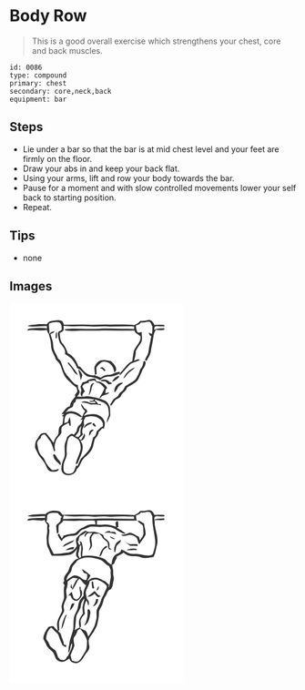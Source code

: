 # Body Row
> This is a good overall exercise which strengthens your chest, core and back muscles.

``` 
id: 0086 
type: compound 
primary: chest 
secondary: core,neck,back 
equipment: bar 
``` 

## Steps

 - Lie under a bar so that the bar is at mid chest level and your feet are firmly on the floor.
 - Draw your abs in and keep your back flat.
 - Using your arms, lift and row your body towards the bar.
 - Pause for a moment and with slow controlled movements lower your self back to starting position.
 - Repeat.

## Tips

 - none

## Images

<svg width="229pt" height="250pt" viewBox="0 0 229 250" xmlns="http://www.w3.org/2000/svg">
  <g fill="#FFF">
    <path d="M0 0h229v250H0V0m52.99 24.27c-1.6.81-2.61 2.39-3.84 3.64-4.69.04-9.43-.37-14.09.36-3.82.63-7.92.21-11.43 2.14 8.42 1.61 16.94-.33 25.44-.05l.24 3.16c-6.62-1.16-13.35-.48-20.01-.22-2.28.31-5.51-.02-5.79 3.06 8.56-2.13 17.25 1.34 25.8-.84.27 2.01 1.04 3.88 2.38 5.41.68 2.73 1.5 5.42 2.15 8.15 1.12 4.73.5 9.79 2.34 14.36 1.22 2.85 2.61 5.63 3.97 8.41.43 3.68 4.08 5.31 5.77 8.28 2.7 4.36 3.23 9.68 5.78 14.14 1.87 4.13 5.18 7.3 8.44 10.34 2.64 2.34 4.97 5.1 8.15 6.75.34 1.6.72 3.2.98 4.82-.57 1.78-1.96 3.15-2.99 4.67.11.63.32 1.87.42 2.49-3.03 3.7-7.01 7.62-7.08 12.66-5.45 1.4-7.68 6.72-11.09 10.55.85-.09 2.57-.28 3.43-.37-.8.74-2.38 2.21-3.18 2.94.58.14 1.74.41 2.32.55-.67 3.36-.75 6.81-1.42 10.18-1.88 1.38-4.03 2.85-4.53 5.31-1.03 3.2.44 7.22-2.27 9.76-2.48 2.49-3.84 5.78-4.67 9.14-.25-.19-.76-.57-1.01-.76-2.9-4.08-5.84-8.16-9.17-11.9-2.21 0-4.61-.2-6.52 1.13-2.66 1.79-3.38 5.15-5.4 7.5-2.62 3-2.33 7.19-2.51 10.91 1.28 2.66 2.58 5.33 3.92 7.97 2.66 5.09 7.43 8.75 9.71 14.08 1.76 3.57 3.17 8.55 7.74 9.29 3.44.29 9.11.9 9.96-3.6-2.85.78-5.74 2.04-8.76 1.63-4.08-3.47-7.68-7.59-9.61-12.65-1.22-3.78-4.69-6.01-6.77-9.23-1.82-3.55-2.42-7.55-3.06-11.44-1.39-3.95 1.74-6.78 4.44-9.05-.08-2.87 2.78-4.99 5.42-4.55 2.36 1.68 3.39 4.64 5.35 6.75 3.99 4.42 4.97 10.44 7.01 15.83.4-.59.79-1.18 1.18-1.77-1.43-4.57-.48-9.34 1.24-13.67 1.77-3.41 5.18-5.64 6.9-9.08.62-2.84-.92-6.4 1.52-8.63 2.2-1.96 4.95-3.11 7.52-4.49 1.64.02 1.18 2.46 1.67 3.55.43-.11 1.3-.34 1.74-.45-.28-3.72-.37-7.47-1.38-11.09-1.34 2.44-2 5.17-3.22 7.67l-.59-1.07c-.81.44-2.43 1.32-3.25 1.77.17-3.97-.13-8.8 3.1-11.68 5.74-3.53 12.45-.14 17.48 3.1.87.05 2.59.14 3.46.19-1.03 1.32-2.08 2.63-3.12 3.94l2.85-.68c-.75 2.8-1.49 5.77-4.06 7.48-2.79 1.97-2.98 5.44-3.86 8.43-1.02 1.5-2.36 2.75-3.52 4.13-3.31-3.24-6.22 1.1-8.76 2.97-.66 2.59-1.44 5.16-2.47 7.64-2.43 6.92 1.29 14.6-2.05 21.31-2.04 4.14-2.99 8.81-3.04 13.4.06 4.29 3.75 7.34 7.73 8.01 5.46.56 11.46-2.42 12.66-8.17 5.19-3.85 5.37-11.65 10.67-15.47 3.42-2.56 6.17-5.89 8.64-9.35 3-4.56 2.6-10.33 4.8-15.17 2.16-2.58 4.49-5.16 4.67-8.72 1.69-1.63 3.29-3.36 4.83-5.15.52.19 1.56.56 2.07.75.68-3.17 2.05-6.53.7-9.71-1.53-5.32-6.81-8.5-11.97-9.41-5.25-.37-10.68-.11-15.43 2.4 1.37-2.07 3.07-3.87 4.84-5.6l-1.13-3.18c-3.87-.82-4.35-5.31-7.25-7.38.36 3.82 2.35 7.19 5.43 9.47-1.36 2.56-2.74 5.11-3.97 7.73-5.18-6.3-15.14-9.7-22.5-5.06 1.87-1.39 2.94-3.44 4.51-5.07 1.72-1.09 3.69-1.73 5.44-2.79.81-1.6 1.17-3.4 1.62-5.13.83-.59 1.67-1.19 2.51-1.79.41-1.19-.17-3.82 1.84-3.63 7.23-.16 14.56-.74 21.74.44l.83-.56c-.48.84-.99 1.66-1.53 2.47-1.81.21-3.61.32-5.42.51 2.28 1.62 5.02.83 7.52.31.38.52 1.15 1.57 1.53 2.1-2.93-.14-6.05.62-8.79-.77-3.11-1.43-7.63-2.49-10.26.37 4.36-.4 8.36.97 12.36 2.46 4.49-.38 8.94-.22 13.33.89l-.06-1.69c-.83.07-2.49.22-3.31.29-1.22-1.53-2.2-3.41-4.02-4.3-.58-.49-.7-1.11-.38-1.89 3.35 1.13 6.71 2.25 10.03 3.49 3.63 1.43 7.1 4.43 7.5 8.53.44 3.52 1.64 7.32 0 10.71-1.12 2.59-1.99 5.33-1.7 8.2 1.43-3.36 3.15-6.61 4.42-10.02-.08-3.5-.37-6.99-.5-10.48-1.39-3.5-3.01-7.34-6.72-8.93-7.45-3.16-15.45-5.07-23.51-5.74-4.26.9-8.6.86-12.91.31 1.49-2.39 4.87-5.08 2.52-8.02-1.42-2.16-1.49-4.79-1.68-7.28-2.51-.28-4.76-1.56-6.37-3.49-3.7-4.36-7.73-8.49-10.83-13.32-2.12-4.76-3.54-9.8-5.48-14.63-1.04-1.21-2.32-2.18-3.48-3.27-1.18-4.31-4.22-7.81-5.42-12.12-1.24-3.58-.63-7.46-1.65-11.08-.85-3.1-1.99-6.1-2.79-9.21 2.13-.8 4.64-1.41 5.41-3.87-2.57.75-5.39 1.41-7.03 3.75.33-3.92-.15-7.84-.55-11.73-.3-1.27.79-2.56 2.06-2.6 3.79-.91 7.87-1.86 11.71-.68 3.53 2 3.17 6.4 3.08 9.86-1.28.71-2.63 1.33-3.82 2.2-1.81 1.58-.94 4.08-.76 6.13.72 3.82 1.24 8.06 4.1 10.97 2.79 3.39 6.12 7.76 4.75 12.39 3.08 2.23 6.65 3.87 9.22 6.74 2.87 3.57 5.46 7.45 6.89 11.84 6.6 2.02 8.98 10.22 16.03 11.6 4.97.34 9.81 1.68 14.07 4.31 2.11-1.63 4.2-3.49 6.86-4.11 3.81-.77 7.79-.2 11.54-1.33 2.36-.86 4.56-2.07 6.86-3.08l.85 2c.01-1.48.02-2.97.04-4.45-2.84.29-5.7.81-8.2 2.25-2.91 1.74-6.37 1.48-9.6 1.9-2.73.42-5.03 2.03-7.28 3.5-2.9-1.24-5.91-2.21-8.68-3.72l.06.92c-4-.21-8.13-1.21-11.32-3.75-3.07-2.06-4.93-5.34-7.47-7.95-.48-.06-1.45-.19-1.93-.25-2.66-7.13-6.78-14.34-14.14-17.4-1.59-4.46-3.32-8.97-6.52-12.56-3.52-3.83-3.66-9.31-4.09-14.19 1.92-1.17 4.99-1.76 5.17-4.45.03-1.6.02-3.2.01-4.81 4.93-.15 9.81.82 14.73.57 8.29-.2 16.6-.42 24.87.39 6.71.08 13.41-.94 20.12.02 11.04-.05 22.09-.86 33.14-.18-.01.81-.01 2.42-.01 3.23-10.38-.51-20.78-.15-31.15-.66-9.35-.38-18.67.64-28.01.46-10.6.26-21.32-1.01-31.85.58-.06.28-.2.86-.27 1.14 4.63 1.1 9.41.86 14.13.88 11.74-.81 23.5.03 35.25-.44 14.13-.15 28.25.4 42.38.03.91 4.19 5.56 4.95 7.99 7.85.79 7.85-6.88 12.88-9.02 19.84-.64 4.25-1.25 8.5-1.87 12.75-7.1 3.04-10.48 10.46-15.97 15.47v3.14c4.32-4.86 8.68-9.69 13.08-14.48 3.74-2.83 8.66-3.28 12.75-5.5-1.99-2.59-5.05.21-7.51.54 1.54-4.15 2.29-8.48 2.43-12.9 1.75-3 3.48-6.05 5.57-8.83 3.99-4.36 2.16-10.79 1.98-16.08-1.02.34-2.04.68-3.05 1.03-.79-.18-1.57-.35-2.36-.53-1.25-2.92-2.35-5.98-1.82-9.21 2.48-.56 5.11-1.28 6.15-3.89 3.72 1.04 7.22-.91 10.89-.95 2.74.98 3.16 4.26 4.41 6.51-.1 3.26.03 6.54-.64 9.75-1.42-.62-2.83-1.24-4.25-1.85.42 1.23.85 2.45 1.28 3.68.51.29 1.52.87 2.03 1.17-.89 6.52-2.69 12.89-3.46 19.43-.37 4.16-2.95 7.59-4.63 11.29.13.34.38 1.03.51 1.37.34.14 1.02.41 1.36.55 2.67-4.53 5.59-9.22 6.04-14.58.82-5.33 2.24-10.57 2.91-15.92.13-3.77 1.64-7.33 3.35-10.63 3.55.33 7.19.89 10.74.19.23-.51.7-1.53.94-2.05-4.67.07-9.44.06-13.85 1.85l.56-3.67c.83-.4 1.65-.81 2.48-1.21 3.55.41 7.14.57 10.72.35-.17-.46-.52-1.39-.69-1.85-4.22-.45-8.48-.08-12.72-.03-1.26-2.94-3.38-6.26-6.92-6.46-3.38.28-6.61 1.74-10.06 1.16-2.06-.41-3.22 1.65-4.52 2.84-1.6.85-3.17 1.76-4.71 2.71-12.53-1.39-25.19-.5-37.78-.72-6.34-.18-12.66.58-19 .36-12.03-1.04-24.08.02-36.12.01-.74-1.69-1.37-3.47-2.52-4.93-5.35-2.15-10.94-.5-16.33.45m7.73 22.45c.42-.12 1.28-.37 1.7-.5.1-2.75.26-5.52-.13-8.26-2.06 2.47-1.29 5.82-1.57 8.76m59.77 28.88c-4.32 1.25-7.3 5.08-8.62 9.22-.17 3.28.69 6.51.61 9.79.57-.22 1.73-.66 2.31-.87-.07-2.96-.49-5.91-.28-8.86 1.86-2.53 4.03-4.91 6.61-6.72 2.92-1.57 6.51-.65 9.37.63 4.64 2.55 7.07 7.81 7.53 12.93.89-1.2 2.65-2.01 2.51-3.73.29-4.79-3.77-8.1-6.71-11.28-4.29-1.29-8.9-2.22-13.33-1.11m53.15 9.93c-2.33 2.48-2.4 6.07-4.1 8.89-1.35 2.26-2.32 4.79-4.09 6.77-3.8 3.48-8.68 5.41-12.85 8.35-1.4 2-1.96 4.59-3.9 6.19-1.74 1.63-3.95 2.88-4.95 5.15-1.24 3.05-4.65 3.94-6.85 6.08-1.68 2.26-2.84 4.88-4.51 7.16.55.44 1.1.89 1.66 1.33 1.78-2.34 3.32-4.85 5.11-7.18 2.35-2.41 6.57-2.82 7.85-6.27 1.62-4.16 6.77-5.7 7.64-10.36 4.81-3.16 10.29-5.51 14.23-9.83 2.52-4.51 4.7-9.23 6.49-14.07 2.36-2.9 4.06-6.22 4.17-10.04-.63-.39-1.9-1.15-2.53-1.54-1.17 3.11-1.03 6.78-3.37 9.37M76.52 79c2.31 3.81 5.83 6.72 7.85 10.73 1.17 2.39 3.36 3.98 5.62 5.26-2.74-6.31-7.94-11.09-11.92-16.59l-1.55.6m42.45 6.83c2.61.28 4.67 1.71 5.7 4.14.5-.25 1.51-.75 2.01-1-1.28-1.53-2.37-3.39-4.21-4.32-1.27-.13-2.36.76-3.5 1.18m31.04 13.66c2.82-1.26 3.9-4.37 6-6.43 2.72-3.22 6.83-4.86 9.45-8.18-6.96 2.17-12.88 7.81-15.45 14.61M90.53 87.22c.85 4.98 2.89 9.71 3.13 14.82 1.03-2.25 1.66-4.64 2.27-7.03-1.28-2.91-2.79-5.85-5.4-7.79m44.56 16.6c4.08-1.12 7.74-3.94 9.95-7.54-4.74-.19-7.9 3.78-9.95 7.54m-34.02-.48c-1.62.43-3.23.87-4.83 1.36-.92 1.77-1.84 3.54-2.8 5.29.39 1.89.85 3.76 1.29 5.64-1.5 2.51-1.75 5.89.99 7.7.6-2.45.97-5.39 3.65-6.46-1.17-2.3-2.33-4.59-3.43-6.92 1.74-3.25 5.16-4.11 8.52-4.69-.04-.55-.11-1.66-.15-2.21 2.58-.29 5.16-.56 7.72-.99.87.83 1.72 1.67 2.56 2.53 4.84.32 7.64 4.34 10.54 7.66-1.36 2.91-2.32 6.06-4.31 8.63-1.19 1.49-1.86 3.3-2.35 5.13 1.32-1.01 2.51-2.18 3.56-3.46 3.09-1.62 7.59-1.45 9.43-4.81-1.74.39-3.45.88-5.14 1.42.14-1.69.29-3.38.46-5.06.42-.38 1.26-1.14 1.69-1.52-.09-.45-.26-1.36-.34-1.81-3.21-4.53-8.37-7.94-14.12-7.49.23-1.79-.68-4.32-2.95-3.72-3.49.59-7.48.96-9.99 3.78m18.51-.51c2.32.29 4.65.52 6.99.74 1.31 1.37 2.67 2.69 4.19 3.83 1.37-.4 2.74-.79 4.12-1.17-.16-.32-.49-.97-.65-1.29-.51-.11-1.53-.34-2.04-.45-3.07-3.12-9.24-5.25-12.61-1.66m-12.79 6.7c-.76 4.05-1.42 8.12-2.49 12.1 3.53-3.4 3.26-8.89 5.18-13.19.57-.69 1.7-2.08 2.27-2.78-2.39-.11-4.47 1.5-4.96 3.87m31.51 8.36c1.44-1.46 2.71-3.08 3.85-4.79.69-4.02 4.99-5.23 7.38-7.99-6.77-.72-12.72 6.18-11.23 12.78m-80.81 81.78c.06 4.71 3.22 8.57 6.82 11.25.9.95 1.81 1.88 2.75 2.8 1.92-4.51-3.07-6.54-4.63-10.08-1.05-1.81-2.2-4.99-4.94-3.97z"/>
    <path d="M100.04 150.48c5.78-1.62 12.58-2.15 17.67 1.63 3.51 2.09 6.58 6.53 5.07 10.63-3.28 1.25-5.39 4.13-7.9 6.4-.78 3.02-1.16 6.72-4.59 7.89-1.62 5.14-2.19 10.67-4.93 15.4-3.03 4.94-7.48 8.74-11.38 12.95-1.53 3.15-2.96 6.35-4.36 9.56-.59-.3-1.17-.59-1.76-.88-1.12 3.1-2.13 6.29-3.85 9.13-3.6 2.84-9.81 3.03-12.36-1.29-.8-2.5-.57-5.18-.48-7.75.32-5.65 4.68-10.32 4.23-16.1-.48-6-.1-12.11 1.61-17.9.92-2.63 4.01-6.67 7-4.21 2.61 2.08 6.41 2.92 7.88 6.18 1.22 3.19 2.05 6.6 1.81 10.03-1.33 6.99-4.99 13.24-6.63 20.13.63-.14 1.91-.41 2.55-.55 2.53-7.18 6.73-13.94 6.94-21.76-.05-3.02-1.22-5.9-2.99-8.31 4.28-.51 7.58-6.1 4.88-9.82-.92 3.28-2.47 6.33-4.51 9.05-.86-.88-1.72-1.75-2.59-2.62 1.93-1.58 3.75-3.29 5.49-5.08-2.5-4.11-.02-8.48 1.59-12.36-1.13-3.62-.53-7.23 1.61-10.35m-2.24 14.78c1.96-1.59 3.56-3.74 6.01-4.63 1.83-.76 3.84-1.31 5.1-2.97-4.9-.9-10.37 2.55-11.11 7.6m11.53-5.44c1.09 1.59 2.44 3.88 4.72 2.84-.69-1.59-1.72-3-2.66-4.44-.73.47-2.3.33-2.06 1.6m-3.77 9.56c-.91 1.66-.59 3.66-.78 5.48 2.05-.56 1.94-2.83 2.8-4.33.98-1.08 2.21-1.88 3.24-2.89-1.9-1.8-3.95.3-5.26 1.74z"/>
    <path d="M91.83 167.03c.11-2.11 1.61-3.62 2.91-5.11-1.01 3.28-1.68 6.67-1.31 10.11.39 2.16-1.93 3.33-3 4.86-1.25-.37-2.48-.76-3.72-1.15 1.48-3.06 4.74-5.16 5.12-8.71z"/>
  </g>
  <g fill="#333">
    <path d="M52.99 24.27c5.39-.95 10.98-2.6 16.33-.45 1.15 1.46 1.78 3.24 2.52 4.93 12.04.01 24.09-1.05 36.12-.01 6.34.22 12.66-.54 19-.36 12.59.22 25.25-.67 37.78.72 1.54-.95 3.11-1.86 4.71-2.71 1.3-1.19 2.46-3.25 4.52-2.84 3.45.58 6.68-.88 10.06-1.16 3.54.2 5.66 3.52 6.92 6.46 4.24-.05 8.5-.42 12.72.03.17.46.52 1.39.69 1.85-3.58.22-7.17.06-10.72-.35-.83.4-1.65.81-2.48 1.21l-.56 3.67c4.41-1.79 9.18-1.78 13.85-1.85-.24.52-.71 1.54-.94 2.05-3.55.7-7.19.14-10.74-.19-1.71 3.3-3.22 6.86-3.35 10.63-.67 5.35-2.09 10.59-2.91 15.92-.45 5.36-3.37 10.05-6.04 14.58-.34-.14-1.02-.41-1.36-.55-.13-.34-.38-1.03-.51-1.37 1.68-3.7 4.26-7.13 4.63-11.29.77-6.54 2.57-12.91 3.46-19.43-.51-.3-1.52-.88-2.03-1.17-.43-1.23-.86-2.45-1.28-3.68 1.42.61 2.83 1.23 4.25 1.85.67-3.21.54-6.49.64-9.75-1.25-2.25-1.67-5.53-4.41-6.51-3.67.04-7.17 1.99-10.89.95-1.04 2.61-3.67 3.33-6.15 3.89-.53 3.23.57 6.29 1.82 9.21.79.18 1.57.35 2.36.53 1.01-.35 2.03-.69 3.05-1.03.18 5.29 2.01 11.72-1.98 16.08-2.09 2.78-3.82 5.83-5.57 8.83-.14 4.42-.89 8.75-2.43 12.9 2.46-.33 5.52-3.13 7.51-.54-4.09 2.22-9.01 2.67-12.75 5.5-4.4 4.79-8.76 9.62-13.08 14.48v-3.14c5.49-5.01 8.87-12.43 15.97-15.47.62-4.25 1.23-8.5 1.87-12.75 2.14-6.96 9.81-11.99 9.02-19.84-2.43-2.9-7.08-3.66-7.99-7.85-14.13.37-28.25-.18-42.38-.03-11.75.47-23.51-.37-35.25.44-4.72-.02-9.5.22-14.13-.88.07-.28.21-.86.27-1.14 10.53-1.59 21.25-.32 31.85-.58 9.34.18 18.66-.84 28.01-.46 10.37.51 20.77.15 31.15.66 0-.81 0-2.42.01-3.23-11.05-.68-22.1.13-33.14.18-6.71-.96-13.41.06-20.12-.02-8.27-.81-16.58-.59-24.87-.39-4.92.25-9.8-.72-14.73-.57.01 1.61.02 3.21-.01 4.81-.18 2.69-3.25 3.28-5.17 4.45.43 4.88.57 10.36 4.09 14.19 3.2 3.59 4.93 8.1 6.52 12.56 7.36 3.06 11.48 10.27 14.14 17.4.48.06 1.45.19 1.93.25 2.54 2.61 4.4 5.89 7.47 7.95 3.19 2.54 7.32 3.54 11.32 3.75l-.06-.92c2.77 1.51 5.78 2.48 8.68 3.72 2.25-1.47 4.55-3.08 7.28-3.5 3.23-.42 6.69-.16 9.6-1.9 2.5-1.44 5.36-1.96 8.2-2.25-.02 1.48-.03 2.97-.04 4.45l-.85-2c-2.3 1.01-4.5 2.22-6.86 3.08-3.75 1.13-7.73.56-11.54 1.33-2.66.62-4.75 2.48-6.86 4.11-4.26-2.63-9.1-3.97-14.07-4.31-7.05-1.38-9.43-9.58-16.03-11.6-1.43-4.39-4.02-8.27-6.89-11.84-2.57-2.87-6.14-4.51-9.22-6.74 1.37-4.63-1.96-9-4.75-12.39-2.86-2.91-3.38-7.15-4.1-10.97-.18-2.05-1.05-4.55.76-6.13 1.19-.87 2.54-1.49 3.82-2.2.09-3.46.45-7.86-3.08-9.86-3.84-1.18-7.92-.23-11.71.68-1.27.04-2.36 1.33-2.06 2.6.4 3.89.88 7.81.55 11.73 1.64-2.34 4.46-3 7.03-3.75-.77 2.46-3.28 3.07-5.41 3.87.8 3.11 1.94 6.11 2.79 9.21 1.02 3.62.41 7.5 1.65 11.08 1.2 4.31 4.24 7.81 5.42 12.12 1.16 1.09 2.44 2.06 3.48 3.27 1.94 4.83 3.36 9.87 5.48 14.63 3.1 4.83 7.13 8.96 10.83 13.32 1.61 1.93 3.86 3.21 6.37 3.49.19 2.49.26 5.12 1.68 7.28 2.35 2.94-1.03 5.63-2.52 8.02 4.31.55 8.65.59 12.91-.31 8.06.67 16.06 2.58 23.51 5.74 3.71 1.59 5.33 5.43 6.72 8.93.13 3.49.42 6.98.5 10.48-1.27 3.41-2.99 6.66-4.42 10.02-.29-2.87.58-5.61 1.7-8.2 1.64-3.39.44-7.19 0-10.71-.4-4.1-3.87-7.1-7.5-8.53-3.32-1.24-6.68-2.36-10.03-3.49-.32.78-.2 1.4.38 1.89 1.82.89 2.8 2.77 4.02 4.3.82-.07 2.48-.22 3.31-.29l.06 1.69c-4.39-1.11-8.84-1.27-13.33-.89-4-1.49-8-2.86-12.36-2.46 2.63-2.86 7.15-1.8 10.26-.37 2.74 1.39 5.86.63 8.79.77-.38-.53-1.15-1.58-1.53-2.1-2.5.52-5.24 1.31-7.52-.31 1.81-.19 3.61-.3 5.42-.51.54-.81 1.05-1.63 1.53-2.47l-.83.56c-7.18-1.18-14.51-.6-21.74-.44-2.01-.19-1.43 2.44-1.84 3.63-.84.6-1.68 1.2-2.51 1.79-.45 1.73-.81 3.53-1.62 5.13-1.75 1.06-3.72 1.7-5.44 2.79-1.57 1.63-2.64 3.68-4.51 5.07 7.36-4.64 17.32-1.24 22.5 5.06 1.23-2.62 2.61-5.17 3.97-7.73-3.08-2.28-5.07-5.65-5.43-9.47 2.9 2.07 3.38 6.56 7.25 7.38l1.13 3.18c-1.77 1.73-3.47 3.53-4.84 5.6 4.75-2.51 10.18-2.77 15.43-2.4 5.16.91 10.44 4.09 11.97 9.41 1.35 3.18-.02 6.54-.7 9.71-.51-.19-1.55-.56-2.07-.75a75.965 75.965 0 0 1-4.83 5.15c-.18 3.56-2.51 6.14-4.67 8.72-2.2 4.84-1.8 10.61-4.8 15.17-2.47 3.46-5.22 6.79-8.64 9.35-5.3 3.82-5.48 11.62-10.67 15.47-1.2 5.75-7.2 8.73-12.66 8.17-3.98-.67-7.67-3.72-7.73-8.01.05-4.59 1-9.26 3.04-13.4 3.34-6.71-.38-14.39 2.05-21.31 1.03-2.48 1.81-5.05 2.47-7.64 2.54-1.87 5.45-6.21 8.76-2.97 1.16-1.38 2.5-2.63 3.52-4.13.88-2.99 1.07-6.46 3.86-8.43 2.57-1.71 3.31-4.68 4.06-7.48l-2.85.68c1.04-1.31 2.09-2.62 3.12-3.94-.87-.05-2.59-.14-3.46-.19-5.03-3.24-11.74-6.63-17.48-3.1-3.23 2.88-2.93 7.71-3.1 11.68.82-.45 2.44-1.33 3.25-1.77l.59 1.07c1.22-2.5 1.88-5.23 3.22-7.67 1.01 3.62 1.1 7.37 1.38 11.09-.44.11-1.31.34-1.74.45-.49-1.09-.03-3.53-1.67-3.55-2.57 1.38-5.32 2.53-7.52 4.49-2.44 2.23-.9 5.79-1.52 8.63-1.72 3.44-5.13 5.67-6.9 9.08-1.72 4.33-2.67 9.1-1.24 13.67-.39.59-.78 1.18-1.18 1.77-2.04-5.39-3.02-11.41-7.01-15.83-1.96-2.11-2.99-5.07-5.35-6.75-2.64-.44-5.5 1.68-5.42 4.55-2.7 2.27-5.83 5.1-4.44 9.05.64 3.89 1.24 7.89 3.06 11.44 2.08 3.22 5.55 5.45 6.77 9.23 1.93 5.06 5.53 9.18 9.61 12.65 3.02.41 5.91-.85 8.76-1.63-.85 4.5-6.52 3.89-9.96 3.6-4.57-.74-5.98-5.72-7.74-9.29-2.28-5.33-7.05-8.99-9.71-14.08-1.34-2.64-2.64-5.31-3.92-7.97.18-3.72-.11-7.91 2.51-10.91 2.02-2.35 2.74-5.71 5.4-7.5 1.91-1.33 4.31-1.13 6.52-1.13 3.33 3.74 6.27 7.82 9.17 11.9.25.19.76.57 1.01.76.83-3.36 2.19-6.65 4.67-9.14 2.71-2.54 1.24-6.56 2.27-9.76.5-2.46 2.65-3.93 4.53-5.31.67-3.37.75-6.82 1.42-10.18-.58-.14-1.74-.41-2.32-.55.8-.73 2.38-2.2 3.18-2.94-.86.09-2.58.28-3.43.37 3.41-3.83 5.64-9.15 11.09-10.55.07-5.04 4.05-8.96 7.08-12.66-.1-.62-.31-1.86-.42-2.49 1.03-1.52 2.42-2.89 2.99-4.67-.26-1.62-.64-3.22-.98-4.82-3.18-1.65-5.51-4.41-8.15-6.75-3.26-3.04-6.57-6.21-8.44-10.34-2.55-4.46-3.08-9.78-5.78-14.14-1.69-2.97-5.34-4.6-5.77-8.28-1.36-2.78-2.75-5.56-3.97-8.41-1.84-4.57-1.22-9.63-2.34-14.36-.65-2.73-1.47-5.42-2.15-8.15-1.34-1.53-2.11-3.4-2.38-5.41-8.55 2.18-17.24-1.29-25.8.84.28-3.08 3.51-2.75 5.79-3.06 6.66-.26 13.39-.94 20.01.22l-.24-3.16c-8.5-.28-17.02 1.66-25.44.05 3.51-1.93 7.61-1.51 11.43-2.14 4.66-.73 9.4-.32 14.09-.36 1.23-1.25 2.24-2.83 3.84-3.64m47.05 126.21c-2.14 3.12-2.74 6.73-1.61 10.35-1.61 3.88-4.09 8.25-1.59 12.36-1.74 1.79-3.56 3.5-5.49 5.08.87.87 1.73 1.74 2.59 2.62 2.04-2.72 3.59-5.77 4.51-9.05 2.7 3.72-.6 9.31-4.88 9.82 1.77 2.41 2.94 5.29 2.99 8.31-.21 7.82-4.41 14.58-6.94 21.76-.64.14-1.92.41-2.55.55 1.64-6.89 5.3-13.14 6.63-20.13.24-3.43-.59-6.84-1.81-10.03-1.47-3.26-5.27-4.1-7.88-6.18-2.99-2.46-6.08 1.58-7 4.21-1.71 5.79-2.09 11.9-1.61 17.9.45 5.78-3.91 10.45-4.23 16.1-.09 2.57-.32 5.25.48 7.75 2.55 4.32 8.76 4.13 12.36 1.29 1.72-2.84 2.73-6.03 3.85-9.13.59.29 1.17.58 1.76.88 1.4-3.21 2.83-6.41 4.36-9.56 3.9-4.21 8.35-8.01 11.38-12.95 2.74-4.73 3.31-10.26 4.93-15.4 3.43-1.17 3.81-4.87 4.59-7.89 2.51-2.27 4.62-5.15 7.9-6.4 1.51-4.1-1.56-8.54-5.07-10.63-5.09-3.78-11.89-3.25-17.67-1.63m-8.21 16.55c-.38 3.55-3.64 5.65-5.12 8.71 1.24.39 2.47.78 3.72 1.15 1.07-1.53 3.39-2.7 3-4.86-.37-3.44.3-6.83 1.31-10.11-1.3 1.49-2.8 3-2.91 5.11z"/>
    <path d="M60.72 46.72c.28-2.94-.49-6.29 1.57-8.76.39 2.74.23 5.51.13 8.26-.42.13-1.28.38-1.7.5zM120.49 75.6c4.43-1.11 9.04-.18 13.33 1.11 2.94 3.18 7 6.49 6.71 11.28.14 1.72-1.62 2.53-2.51 3.73-.46-5.12-2.89-10.38-7.53-12.93-2.86-1.28-6.45-2.2-9.37-.63-2.58 1.81-4.75 4.19-6.61 6.72-.21 2.95.21 5.9.28 8.86-.58.21-1.74.65-2.31.87.08-3.28-.78-6.51-.61-9.79 1.32-4.14 4.3-7.97 8.62-9.22zM173.64 85.53c2.34-2.59 2.2-6.26 3.37-9.37.63.39 1.9 1.15 2.53 1.54-.11 3.82-1.81 7.14-4.17 10.04-1.79 4.84-3.97 9.56-6.49 14.07-3.94 4.32-9.42 6.67-14.23 9.83-.87 4.66-6.02 6.2-7.64 10.36-1.28 3.45-5.5 3.86-7.85 6.27-1.79 2.33-3.33 4.84-5.11 7.18-.56-.44-1.11-.89-1.66-1.33 1.67-2.28 2.83-4.9 4.51-7.16 2.2-2.14 5.61-3.03 6.85-6.08 1-2.27 3.21-3.52 4.95-5.15 1.94-1.6 2.5-4.19 3.9-6.19 4.17-2.94 9.05-4.87 12.85-8.35 1.77-1.98 2.74-4.51 4.09-6.77 1.7-2.82 1.77-6.41 4.1-8.89zM76.52 79l1.55-.6c3.98 5.5 9.18 10.28 11.92 16.59-2.26-1.28-4.45-2.87-5.62-5.26-2.02-4.01-5.54-6.92-7.85-10.73z"/>
    <path d="M118.97 85.83c1.14-.42 2.23-1.31 3.5-1.18 1.84.93 2.93 2.79 4.21 4.32-.5.25-1.51.75-2.01 1-1.03-2.43-3.09-3.86-5.7-4.14zM150.01 99.49c2.57-6.8 8.49-12.44 15.45-14.61-2.62 3.32-6.73 4.96-9.45 8.18-2.1 2.06-3.18 5.17-6 6.43zM90.53 87.22c2.61 1.94 4.12 4.88 5.4 7.79-.61 2.39-1.24 4.78-2.27 7.03-.24-5.11-2.28-9.84-3.13-14.82zM135.09 103.82c2.05-3.76 5.21-7.73 9.95-7.54-2.21 3.6-5.87 6.42-9.95 7.54zM101.07 103.34c2.51-2.82 6.5-3.19 9.99-3.78 2.27-.6 3.18 1.93 2.95 3.72 5.75-.45 10.91 2.96 14.12 7.49.08.45.25 1.36.34 1.81-.43.38-1.27 1.14-1.69 1.52-.17 1.68-.32 3.37-.46 5.06 1.69-.54 3.4-1.03 5.14-1.42-1.84 3.36-6.34 3.19-9.43 4.81a21.588 21.588 0 0 1-3.56 3.46c.49-1.83 1.16-3.64 2.35-5.13 1.99-2.57 2.95-5.72 4.31-8.63-2.9-3.32-5.7-7.34-10.54-7.66-.84-.86-1.69-1.7-2.56-2.53-2.56.43-5.14.7-7.72.99.04.55.11 1.66.15 2.21-3.36.58-6.78 1.44-8.52 4.69 1.1 2.33 2.26 4.62 3.43 6.92-2.68 1.07-3.05 4.01-3.65 6.46-2.74-1.81-2.49-5.19-.99-7.7-.44-1.88-.9-3.75-1.29-5.64.96-1.75 1.88-3.52 2.8-5.29 1.6-.49 3.21-.93 4.83-1.36zM119.58 102.83c3.37-3.59 9.54-1.46 12.61 1.66.51.11 1.53.34 2.04.45.16.32.49.97.65 1.29-1.38.38-2.75.77-4.12 1.17-1.52-1.14-2.88-2.46-4.19-3.83-2.34-.22-4.67-.45-6.99-.74z"/>
    <path d="M106.79 109.53c.49-2.37 2.57-3.98 4.96-3.87-.57.7-1.7 2.09-2.27 2.78-1.92 4.3-1.65 9.79-5.18 13.19 1.07-3.98 1.73-8.05 2.49-12.1zM138.3 117.89c-1.49-6.6 4.46-13.5 11.23-12.78-2.39 2.76-6.69 3.97-7.38 7.99-1.14 1.71-2.41 3.33-3.85 4.79zM97.8 165.26c.74-5.05 6.21-8.5 11.11-7.6-1.26 1.66-3.27 2.21-5.1 2.97-2.45.89-4.05 3.04-6.01 4.63zM109.33 159.82c-.24-1.27 1.33-1.13 2.06-1.6.94 1.44 1.97 2.85 2.66 4.44-2.28 1.04-3.63-1.25-4.72-2.84zM105.56 169.38c1.31-1.44 3.36-3.54 5.26-1.74-1.03 1.01-2.26 1.81-3.24 2.89-.86 1.5-.75 3.77-2.8 4.33.19-1.82-.13-3.82.78-5.48zM57.49 199.67c2.74-1.02 3.89 2.16 4.94 3.97 1.56 3.54 6.55 5.57 4.63 10.08-.94-.92-1.85-1.85-2.75-2.8-3.6-2.68-6.76-6.54-6.82-11.25z"/>
  </g>
</svg>

<svg width="229pt" height="250pt" viewBox="0 0 229 250" xmlns="http://www.w3.org/2000/svg">
  <g fill="#FFF">
    <path d="M0 0h229v250H0V0m173.93 23.55c-2.04-.39-3.16 1.69-4.48 2.84-1.59.83-3.16 1.7-4.72 2.6-18.84-1.34-37.78-.47-56.65-.25-12.71-1.12-25.43.13-38.15-.06-1.56-1.94-2.96-4.39-5.64-4.86-5.87-1.07-12.65-.58-17 4.02-7.94.09-16.23-.13-23.8 2.53 7.69 1.64 15.5-.06 23.26-.03l.11 2.56c-5.87-.13-11.75-.02-17.61.39-2.29.31-5.46.02-5.79 3.08 3.18-.35 6.34-1.05 9.55-.7 4.45.06 9.03 1.71 13.33-.23.19 2.58 2.14 4.37 3.55 6.35-.34 2.36-.43 4.74-.23 7.11.41 4.07-1.34 8-.81 12.07.58 3.72-.21 7.81 1.91 11.15 1.96 3.39 2.58 7.4 5.04 10.52 8.17.21 16.38.15 24.42-1.51 3.91-1.29 6.8-4.64 8.91-8.04-.55 3.06-1.87 6.17-1.32 9.33.48 1.69 1.97 2.76 3.15 3.94-4.76.24-6.93 4.72-9.9 7.71-2.49 3.24-2.45 7.76-5.13 10.91-2.39 3.12-5.43 6.82-3.75 11l-1.57 2.09c.63 1.21 1.28 2.42 1.94 3.63-1.9 5.24-.66 10.85-.72 16.27-.65 3.48-2.34 6.67-3.11 10.12-.74 2.93 1.4 6-.06 8.81-1.72 3.89-4.22 7.44-5.34 11.59-1.37 4.28-.37 8.77.34 13.07-2.2-1.76-4.2-3.76-5.93-5.98-2.6.1-5.81-.06-7.45 2.39-2.84 4.15-5.65 8.81-5.75 13.96 1.21 2.67 2.8 5.16 3.8 7.93 1.59 4.38 6.02 6.58 8.84 10.02 2.76 3.84 2.74 9.98 7.93 11.68 4.94 2.61 10.02-.32 13.71-3.63.57 4.96 6.2 7 10.54 6.21 6.26-2.02 8.35-8.91 12.13-13.58 2.24-2.47 4.54-5.69 3.54-9.22-.94-3.53-1.27-7.36.43-10.73a71.38 71.38 0 0 0 9.55-15.44c1.56-5.63 2.91-11.44 2.75-17.32-.07-3.76 2.72-6.68 4.12-9.97 1.78-3.48 1.74-7.67 3.98-10.94 1.34-1.92 2.35-4.04 3.07-6.26.75-.97 1.5-1.95 2.24-2.92.42-.12 1.25-.36 1.66-.48 3.61-3.18 3.17-8.16 4.35-12.41 1.14-3.32-1.01-6.53-.58-9.87.37-3.44-.91-6.72-1.34-10.08.92-.65 1.84-1.29 2.76-1.94.59-2.42 1.62-4.7 3.13-6.69.03-.63.1-1.88.14-2.5 3.03-1.68 6.23-3.07 9-5.18 2.3 1.75 4.65 3.62 7.59 4.11 4.97 1.54 10.36-.15 15.23 1.97 5.45 2.03 11.23.48 16.73-.46 2.97-5.3 3.08-11.55 4.92-17.25 1.58-10.6-4.21-20.66-3.55-31.27 4.22-.11 8.43.15 12.64-.09.07-.57.2-1.71.27-2.28-4.51.32-9.2-.02-13.46 1.76.13-.87.38-2.62.51-3.5.83-.4 1.66-.8 2.49-1.21 3.58.43 7.18.59 10.78.34-.2-.47-.61-1.41-.82-1.88-4.19-.43-8.42-.06-12.62 0-1.16-2.32-2.4-4.94-4.99-5.94-4.06-1.11-7.98 1.28-12.07.64z"/>
    <path d="M173.03 25.53c4.25 1.39 8.66-2.52 12.58.08 1.18 1.61 1.73 3.58 2.6 5.37-.54 10.13 2.46 19.98 3.48 29.99 1.22 6.29-.74 12.54-2.55 18.51-.55 2.23-3.24 2.57-5.14 2.79-5.1.56-9.9-1.75-14.95-1.91-2.66-.18-5.34.16-7.98-.23-5.22-.41-9.05-4.51-14.03-5.75.12 4.07-4.35 4.77-6.97 6.67-4.17 2.95-5.23 8.51-5.63 13.29-4.99-1.53-7.02-7.31-12.12-8.62-8.49-2.84-17.76-4.06-26.62-2.42.06-3.15.56-6.26.97-9.38.03-3.15-1.1-6.16-1.61-9.24l-2.67-1.35c.33 1.08.68 2.16 1.03 3.24-.43.78-.86 1.55-1.3 2.33-.76-1.63-1.54-3.23-2.33-4.83l1.37-2.25c.38-2.06.54-4.75 2.78-5.68 2.27-1.11 4.52-2.28 6.29-4.12.67-.15 2.01-.45 2.67-.6-2.64 1.27-4.99 3.64-3.72 6.77 1.07-1.57 1.64-3.62 3.35-4.65 1.95-1.37 4.44-.79 6.65-.78-1.48 2.23-3.81 4.32-3.64 7.22-.19 3.06.77 6.01 1.05 9.03-.37 2.41-1.51 4.61-2.12 6.96 1.83-1.69 3.49-3.69 4.12-6.15.53-3.36-.69-6.63-.98-9.93.2-2.5 2.16-4.32 3.61-6.18 2.24.06 4.48.02 6.71-.18 1.22 1.17 2.46 2.32 3.74 3.44 1.17 3.99 5.64 5.16 7.68 8.49.73 2.58.07 5.44 1.22 7.94.72 1.62 2.94 1.18 4.28 1.72-1.06-1.11-2.21-2.13-3.37-3.13.04-2.38.72-4.96-.47-7.17-1.31-2.76-4.08-4.31-6.46-6.03-.29-1.1-.62-2.2-1.01-3.28-3.55-2.34-7.69-3.5-11.78-4.53-1.61.12-3.22.19-4.83.25-2.57.54-4.86-.45-7.12-1.54-4.34 2.06-7.97 5.48-11.13 9.06-2.42 3.48-.38 7.36-.14 11.08-2.05 4.19-5.99 7.51-10.57 8.54-6.53.79-13.01 1.76-19.59 2.11-2.67-5.67-6.81-11.07-6.85-17.6-.7-5.68 2.08-11.27.34-16.91 1.56-3.02.13-6.92-3.32-7.64 1.04-2.87.75-5.93 1.13-8.9 2.98-4.66 9.16-2.99 13.81-3.23 1.31 2.11 3.23 3.69 5.29 5.03-.4.52-1.19 1.57-1.59 2.09 1.48 4.53-3.43 6.32-5.71 9.3.27 3.8.11 7.69 1.43 11.33.58-.74 1.16-1.48 1.72-2.24-.09-3.03-.28-6.1.18-9.11 1.78-2.3 4.74-3.5 6.07-6.24 7.04-.2 14.08.87 21.11 0 6.85.29 13.75-.67 20.57.25.22 1.63.45 3.25.7 4.88-2.71-.16-5.48-.49-8.15.16-3.59.78-6.57 3.07-9.92 4.48-3.67 1.6-5.89 5.26-9.37 7.15-4.45.63-8.99.94-13.22 2.58-.25-.07-.76-.22-1.01-.29-.84 1.47-1.71 2.93-2.59 4.37-1.45-2.25-2.85-4.54-4.11-6.91-.48.8-.95 1.61-1.42 2.42 1.48 2.84 2.85 5.84 5.28 8.02.56-.95 1.11-1.9 1.66-2.85 1.8-1.18 3.44-2.74 5.58-3.28 4.17-1.51 8.84-.47 12.93-2.26 2.95-2.06 4.33-6.28 8.17-7.04 3.18-.69 5.93-2.46 8.95-3.58 4.31-.74 8.65.22 12.97.27 4.34-.38 8.75-.85 13.06.11 5.46.68 9.53 4.72 14.4 6.89 2.05.84 4.29 2.61 6.56 1.53-3.61-3.05-7.88-5.14-11.85-7.66l2.18-.89c-.15-2.59.21-5.3-.79-7.76-.34.05-1.02.15-1.36.21-.54.74-1.06 1.48-1.58 2.24.27 1.7.51 3.41.73 5.13-5.25-1.78-10.74-3.27-16.34-2.96-2.99.16-5.98.35-8.97.15.05-1.77.13-3.54.21-5.31 17.49-.51 34.99.08 52.48.02-.81-2.27-1.11-4.65-.94-7.04 2.48-.58 5.05-1.36 6.23-3.86m-4.23 10.64c1.16 3.11 4.37 4.35 6.75 6.32.84 3.09.69 6.37.94 9.55.55 4.15-2.98 7.03-4.62 10.48-.37-1.55-.8-3.07-1.26-4.58-4.46-1.85-8.36-6.56-13.6-5.24-3.14 1.54-6.46 2.53-10 2.3 3.29 3.67 7.93.19 11.9.14 2.79.29 5.65 1.32 7.74 3.26 2.84 2.26 1.84 6.55 4.5 8.99 2.45-4.28 6.05-7.86 8.08-12.35.69-5.01-1.57-9.91-1.94-14.91-2.83-1.34-5.22-3.79-8.49-3.96m-43.57 16.52c5.34-1.48 10.46.67 15.62 1.78-.62-1.09-1.21-2.2-1.95-3.2-1.83-.12-3.65.01-5.47.05-.37-.3-1.11-.91-1.48-1.22-2.59-.18-4.87.83-6.72 2.59m6.46 4.33c1.94 2.22 4.56 4.14 7.67 3.73-2.36-1.6-4.92-2.93-7.67-3.73M73.46 67.35c-1.6.68-2.52 2.12-3.14 3.68 3.75-1.89 7.45-3.9 11.28-5.63 1.61-.63 2.73-1.97 3.68-3.35-4.17 1.19-8 3.29-11.82 5.3m66.25.27c-1.64 3.36-3 7.63-.65 11.03.72-2.49 1.04-5.06 1.59-7.58.79-3.94 6.58-4.92 5.92-9.37-2.51 1.65-5.55 3.02-6.86 5.92m10.98-5.3c2.71 2.48 5.24 5.36 8.4 7.24 3.27.01 6.54.05 9.81.12-.09-.52-.28-1.57-.38-2.09-2.88-.4-5.79-.46-8.68-.13-3.81.07-6.45-2.91-9.15-5.14m-32.18 21.72c4.35-2.2 3.17-8.61 7.52-10.89.75-1.01 3.27-1.32 2.7-2.91-.27-.18-.81-.55-1.08-.73-5.52 2.8-8.11 8.73-9.14 14.53m-44.73-8.4c3.54-.3 6.9-1.76 10.5-1.51.24-1.02.48-2.04.71-3.06-4.14.22-8.28 1.52-11.21 4.57m80.39-.36c4.41.51 8.86-.56 13.29.18.01-.44.04-1.31.06-1.75-4.46-1.12-9.25-.44-13.35 1.57z"/>
    <path d="M71.45 29.45c11.97 2.9 24.38.19 36.51 1.55 6.68.85 13.35-.8 20.02.02 7.67.82 15.34-.53 23.01-.19 4.29.13 8.57-.03 12.86.08.09.82.26 2.48.35 3.31-8.4-.32-16.8-.31-25.2-.39-14.7-.92-29.41.76-44.13.13-8.19-.44-16.38.29-24.56.3.4-1.6.81-3.2 1.14-4.81zM92.34 70.27c.54-.69 1.09-1.38 1.63-2.07 1.69 5.35-1.19 10.68.33 16.01-.5.39-1.49 1.19-1.99 1.58-.72-1.85-2.14-3.66-1.74-5.78.61-3.24 1.96-6.37 1.77-9.74zM88.71 89.5c8.94-6.52 20.83-5.24 30.62-1.5 4.83 1.34 6.97 6.75 11.8 8.1.81 1.87 1.57 3.76 2.27 5.67-.87 3.72.68 7.5-.34 11.2-.84 3.81-.97 7.77-2.04 11.53-.86-1.12 0-2.48.11-3.7-2.58-1.92-4.4-4.98-7.81-5.56-4.72-3.38-11.81-5.4-16.97-1.83-1.42.87-2.73 1.9-4.08 2.88 1.48-2.51 3-5 4.43-7.54-3.61-2.98-7.06-6.24-11.18-8.54.68 1.66 1.25 3.41 2.33 4.87 1.35.77 2.86 1.22 4.32 1.75.47 2.72.22 5.58-1.32 7.94-4.03.21-6.33-3.66-9.82-4.9-1.92-.6-3.9-1.42-5.95-1.19-3.96.9-6.75 4.03-10.02 6.19.3-3.85 2.59-6.98 4.95-9.85 2.4-2.8 1.54-7.06 4.14-9.76 1.75-1.74 3.56-3.45 4.56-5.76z"/>
    <path d="M76.57 116.83c2.41-1.78 4.58-4.02 7.47-5.02 2.1.05 4.15.61 6.23.95-4.05 3.18-5.52 8.31-7.51 12.83-.52-1.99-.9-4.01-1.42-6-.23 2.06-2.33 6.26 1.27 6.09.05.59.16 1.78.22 2.37 2.4-4.09 4.94-8.12 6.87-12.47.78-.81 1.55-1.63 2.32-2.45 3.73 2.08 4.81 7.01 8.89 8.42-1.89 4.39-4.35 8.97-3.25 13.9-2.17 2.32-4.45 4.65-5.74 7.6-1.72 3.46-1.32 7.51-2.88 11.01-1.48 3.22-3.44 6.28-4.13 9.8-.96 5-.35 10.13-.9 15.17-.85 5.17-3.13 9.95-4.46 14.99-.9 5.53-2.17 11.05-2.14 16.68 3.2-3.42 2.37-8.89 4.65-12.96 1.66 6.08-3.03 11.22-4.82 16.73-.36.31-1.07.95-1.43 1.26-.87 1.35-1.39 3.15-2.9 3.95-1.92 1.1-4.08.06-6.08-.18-1-1.11-2.01-2.2-3.03-3.29-1.03-2.91-1.56-6.13-3.47-8.63-2.31-2-4.88-3.74-6.95-6.02-1.11-1.89-1.43-4.2-2.89-5.89-.96-1.45-2.77-2.7-2.2-4.69.49-5.06 2.21-10.76 6.71-13.65 2.77 2.45 5.18 5.27 7.94 7.73 1.03.75 1.39 2.01 1.78 3.16 1.33 4.36 3.43 8.42 5.14 12.64 1.41.78 2.81 1.57 4.22 2.38.33-.78.66-1.56 1-2.33-1.24-.46-2.48-.93-3.71-1.39.32-4.4-2.57-7.99-3.4-12.16-.28-2.3-2.2-3.63-3.89-4.94.35-.46 1.06-1.37 1.41-1.82.06-4.56-1.21-9.39.81-13.72 1.35-3.88 4.07-7.08 5.55-10.9.3-2.39-.6-4.71-.62-7.08.74-3.87 2.77-7.31 4.03-11.01.56-3.9-1.67-7.88-.15-11.71 1.12-3 1.47-6.17 1.46-9.35m15.58 6.52c.03 3.58.9 7.09 1.03 10.67-.1 2.98-2.46 5.26-5.01 6.46-1.26-.72-2.51-1.44-3.77-2.15-.83-2.64-1.66-5.29-2.42-7.96-1.76 1.47-3.34 3.15-4.5 5.14l2.6-.76c1.16 2.12 1.78 4.8 4 6.11 1.92 1.25 4.5 1.95 6.49.4 3.71-2.85 6.3-7.62 4.54-12.31-.38-.55-1.14-1.66-1.52-2.21.01-.71.05-2.11.07-2.82-.38-.14-1.13-.43-1.51-.57m-10.42 23.34c-1.14 2.66-1.85 5.5-2.34 8.34 3.01-2.57 5.03-6.06 6.26-9.78-1.32.25-3.34-.2-3.92 1.44m-7.9 14.14c-3.05 5.85-5.03 12.26-5.46 18.86 3.67-5.88 3.95-13.11 7.06-19.26l-1.6.4zM105.54 116.29c3.49-1.57 7.61-3.16 11.37-1.52 4.09 1.77 8.38 3.79 11.18 7.4.65 3.38-1.86 6.1-2.95 9.08-1.48 4.01-4.14 7.5-5.06 11.72-1.04 4.22-4.02 7.61-5.26 11.75-.75 4 .64 8.15-.58 12.11-1.04 3.65-1.63 7.5-3.47 10.87-2.12 3.92-4.58 7.63-6.91 11.42-1.14-2.48-1.51-5.49-3.45-7.5-2.5-1.33-5.2-2.24-7.74-3.5 2.87-2.9.54-6.63.97-10.06.97-3.46 3.23-6.36 5.71-8.89-1.1-5.74-1.38-11.8 1.71-17.03.19.01.56.05.74.06.78 2.13 1.32 4.34 2.03 6.49 1.42-2.9 1.07-6.84-1.63-8.88-1.04-2.84-1.35-5.88-1.8-8.86.87-5.12 4.76-9.37 5.14-14.66m2.84.35c-.27 3.1.09 6.21.88 9.21l2.31-.32c-.67-2.92-1.19-5.88-1.49-8.85l-1.7-.04m6.29 11.73c3.08-.47 3.01-3.51 2.67-5.89a28.402 28.402 0 0 0-2.67 5.89m-12.17 8.35c3.76.22 7.04-1.68 9.6-4.24 1.42 1.85 2.87 3.77 4.9 4.99 1.09-.5 2.15-1.08 3.2-1.66-3.83-.42-5.46-4.3-8.12-6.55-3.03 2.69-6.37 5-9.58 7.46m11.48 3.15c-.1 3.66-1.96 6.74-4.13 9.53a9.04 9.04 0 0 0 6.83-9.68c-.67.04-2.03.12-2.7.15m-11.34 14.87c.86 6.96-.82 14.01-4.33 20.04 6.22-2.54 7.05-10.34 8.13-16.14.64-2.22-1.93-8.2-3.8-3.9z"/>
    <path d="M94 148.33c.24-3.66 2.13-6.95 4.71-9.47-.31 3.83-2.1 7.34-2.38 11.17-.26 2.93.07 5.86.34 8.78-1.82 2.56-3.67 5.18-4.73 8.17-.93 3.33-.43 6.87.5 10.14-2.29 1.04-4.54 2.21-6.52 3.8.97-5.22 1.37-10.52 1.64-15.81.28-6.27 5.97-10.58 6.44-16.78zM89.57 181.37c1.05-.96 2.34-1.61 3.52-2.4 3.89 4.77 7.64 9.98 9.1 16.05-.42 4.86.19 10.32-2.81 14.51-2.56 3.76-4.27 8.17-7.63 11.33-2.68 2.48-6.47.99-9.46 0-.66-2.26-1.51-4.49-1.86-6.82 1.4-4.08 3.47-7.92 4.87-12 .52-4.28-2.61-9.34.58-13.11 1.96-2.14 2.74-4.91 3.69-7.56z"/>
  </g>
  <g fill="#333">
    <path d="M173.93 23.55c4.09.64 8.01-1.75 12.07-.64 2.59 1 3.83 3.62 4.99 5.94 4.2-.06 8.43-.43 12.62 0 .21.47.62 1.41.82 1.88-3.6.25-7.2.09-10.78-.34-.83.41-1.66.81-2.49 1.21-.13.88-.38 2.63-.51 3.5 4.26-1.78 8.95-1.44 13.46-1.76-.07.57-.2 1.71-.27 2.28-4.21.24-8.42-.02-12.64.09-.66 10.61 5.13 20.67 3.55 31.27-1.84 5.7-1.95 11.95-4.92 17.25-5.5.94-11.28 2.49-16.73.46-4.87-2.12-10.26-.43-15.23-1.97-2.94-.49-5.29-2.36-7.59-4.11-2.77 2.11-5.97 3.5-9 5.18-.04.62-.11 1.87-.14 2.5-1.51 1.99-2.54 4.27-3.13 6.69-.92.65-1.84 1.29-2.76 1.94.43 3.36 1.71 6.64 1.34 10.08-.43 3.34 1.72 6.55.58 9.87-1.18 4.25-.74 9.23-4.35 12.41-.41.12-1.24.36-1.66.48-.74.97-1.49 1.95-2.24 2.92-.72 2.22-1.73 4.34-3.07 6.26-2.24 3.27-2.2 7.46-3.98 10.94-1.4 3.29-4.19 6.21-4.12 9.97.16 5.88-1.19 11.69-2.75 17.32a71.38 71.38 0 0 1-9.55 15.44c-1.7 3.37-1.37 7.2-.43 10.73 1 3.53-1.3 6.75-3.54 9.22-3.78 4.67-5.87 11.56-12.13 13.58-4.34.79-9.97-1.25-10.54-6.21-3.69 3.31-8.77 6.24-13.71 3.63-5.19-1.7-5.17-7.84-7.93-11.68-2.82-3.44-7.25-5.64-8.84-10.02-1-2.77-2.59-5.26-3.8-7.93.1-5.15 2.91-9.81 5.75-13.96 1.64-2.45 4.85-2.29 7.45-2.39 1.73 2.22 3.73 4.22 5.93 5.98-.71-4.3-1.71-8.79-.34-13.07 1.12-4.15 3.62-7.7 5.34-11.59 1.46-2.81-.68-5.88.06-8.81.77-3.45 2.46-6.64 3.11-10.12.06-5.42-1.18-11.03.72-16.27-.66-1.21-1.31-2.42-1.94-3.63l1.57-2.09c-1.68-4.18 1.36-7.88 3.75-11 2.68-3.15 2.64-7.67 5.13-10.91 2.97-2.99 5.14-7.47 9.9-7.71-1.18-1.18-2.67-2.25-3.15-3.94-.55-3.16.77-6.27 1.32-9.33-2.11 3.4-5 6.75-8.91 8.04-8.04 1.66-16.25 1.72-24.42 1.51-2.46-3.12-3.08-7.13-5.04-10.52-2.12-3.34-1.33-7.43-1.91-11.15-.53-4.07 1.22-8 .81-12.07-.2-2.37-.11-4.75.23-7.11-1.41-1.98-3.36-3.77-3.55-6.35-4.3 1.94-8.88.29-13.33.23-3.21-.35-6.37.35-9.55.7.33-3.06 3.5-2.77 5.79-3.08 5.86-.41 11.74-.52 17.61-.39l-.11-2.56c-7.76-.03-15.57 1.67-23.26.03 7.57-2.66 15.86-2.44 23.8-2.53 4.35-4.6 11.13-5.09 17-4.02 2.68.47 4.08 2.92 5.64 4.86 12.72.19 25.44-1.06 38.15.06 18.87-.22 37.81-1.09 56.65.25 1.56-.9 3.13-1.77 4.72-2.6 1.32-1.15 2.44-3.23 4.48-2.84m-.9 1.98c-1.18 2.5-3.75 3.28-6.23 3.86-.17 2.39.13 4.77.94 7.04-17.49.06-34.99-.53-52.48-.02-.08 1.77-.16 3.54-.21 5.31 2.99.2 5.98.01 8.97-.15 5.6-.31 11.09 1.18 16.34 2.96-.22-1.72-.46-3.43-.73-5.13.52-.76 1.04-1.5 1.58-2.24.34-.06 1.02-.16 1.36-.21 1 2.46.64 5.17.79 7.76l-2.18.89c3.97 2.52 8.24 4.61 11.85 7.66-2.27 1.08-4.51-.69-6.56-1.53-4.87-2.17-8.94-6.21-14.4-6.89-4.31-.96-8.72-.49-13.06-.11-4.32-.05-8.66-1.01-12.97-.27-3.02 1.12-5.77 2.89-8.95 3.58-3.84.76-5.22 4.98-8.17 7.04-4.09 1.79-8.76.75-12.93 2.26-2.14.54-3.78 2.1-5.58 3.28-.55.95-1.1 1.9-1.66 2.85-2.43-2.18-3.8-5.18-5.28-8.02.47-.81.94-1.62 1.42-2.42 1.26 2.37 2.66 4.66 4.11 6.91.88-1.44 1.75-2.9 2.59-4.37.25.07.76.22 1.01.29 4.23-1.64 8.77-1.95 13.22-2.58 3.48-1.89 5.7-5.55 9.37-7.15 3.35-1.41 6.33-3.7 9.92-4.48 2.67-.65 5.44-.32 8.15-.16-.25-1.63-.48-3.25-.7-4.88-6.82-.92-13.72.04-20.57-.25-7.03.87-14.07-.2-21.11 0-1.33 2.74-4.29 3.94-6.07 6.24-.46 3.01-.27 6.08-.18 9.11-.56.76-1.14 1.5-1.72 2.24-1.32-3.64-1.16-7.53-1.43-11.33 2.28-2.98 7.19-4.77 5.71-9.3.4-.52 1.19-1.57 1.59-2.09-2.06-1.34-3.98-2.92-5.29-5.03-4.65.24-10.83-1.43-13.81 3.23-.38 2.97-.09 6.03-1.13 8.9 3.45.72 4.88 4.62 3.32 7.64 1.74 5.64-1.04 11.23-.34 16.91.04 6.53 4.18 11.93 6.85 17.6 6.58-.35 13.06-1.32 19.59-2.11 4.58-1.03 8.52-4.35 10.57-8.54-.24-3.72-2.28-7.6.14-11.08 3.16-3.58 6.79-7 11.13-9.06 2.26 1.09 4.55 2.08 7.12 1.54 1.61-.06 3.22-.13 4.83-.25 4.09 1.03 8.23 2.19 11.78 4.53.39 1.08.72 2.18 1.01 3.28 2.38 1.72 5.15 3.27 6.46 6.03 1.19 2.21.51 4.79.47 7.17 1.16 1 2.31 2.02 3.37 3.13-1.34-.54-3.56-.1-4.28-1.72-1.15-2.5-.49-5.36-1.22-7.94-2.04-3.33-6.51-4.5-7.68-8.49a111.19 111.19 0 0 1-3.74-3.44c-2.23.2-4.47.24-6.71.18-1.45 1.86-3.41 3.68-3.61 6.18.29 3.3 1.51 6.57.98 9.93-.63 2.46-2.29 4.46-4.12 6.15.61-2.35 1.75-4.55 2.12-6.96-.28-3.02-1.24-5.97-1.05-9.03-.17-2.9 2.16-4.99 3.64-7.22-2.21-.01-4.7-.59-6.65.78-1.71 1.03-2.28 3.08-3.35 4.65-1.27-3.13 1.08-5.5 3.72-6.77-.66.15-2 .45-2.67.6-1.77 1.84-4.02 3.01-6.29 4.12-2.24.93-2.4 3.62-2.78 5.68l-1.37 2.25c.79 1.6 1.57 3.2 2.33 4.83.44-.78.87-1.55 1.3-2.33-.35-1.08-.7-2.16-1.03-3.24l2.67 1.35c.51 3.08 1.64 6.09 1.61 9.24-.41 3.12-.91 6.23-.97 9.38 8.86-1.64 18.13-.42 26.62 2.42 5.1 1.31 7.13 7.09 12.12 8.62.4-4.78 1.46-10.34 5.63-13.29 2.62-1.9 7.09-2.6 6.97-6.67 4.98 1.24 8.81 5.34 14.03 5.75 2.64.39 5.32.05 7.98.23 5.05.16 9.85 2.47 14.95 1.91 1.9-.22 4.59-.56 5.14-2.79 1.81-5.97 3.77-12.22 2.55-18.51-1.02-10.01-4.02-19.86-3.48-29.99-.87-1.79-1.42-3.76-2.6-5.37-3.92-2.6-8.33 1.31-12.58-.08M71.45 29.45c-.33 1.61-.74 3.21-1.14 4.81 8.18-.01 16.37-.74 24.56-.3 14.72.63 29.43-1.05 44.13-.13 8.4.08 16.8.07 25.2.39-.09-.83-.26-2.49-.35-3.31-4.29-.11-8.57.05-12.86-.08-7.67-.34-15.34 1.01-23.01.19-6.67-.82-13.34.83-20.02-.02-12.13-1.36-24.54 1.35-36.51-1.55m20.89 40.82c.19 3.37-1.16 6.5-1.77 9.74-.4 2.12 1.02 3.93 1.74 5.78.5-.39 1.49-1.19 1.99-1.58-1.52-5.33 1.36-10.66-.33-16.01-.54.69-1.09 1.38-1.63 2.07M88.71 89.5c-1 2.31-2.81 4.02-4.56 5.76-2.6 2.7-1.74 6.96-4.14 9.76-2.36 2.87-4.65 6-4.95 9.85 3.27-2.16 6.06-5.29 10.02-6.19 2.05-.23 4.03.59 5.95 1.19 3.49 1.24 5.79 5.11 9.82 4.9 1.54-2.36 1.79-5.22 1.32-7.94-1.46-.53-2.97-.98-4.32-1.75-1.08-1.46-1.65-3.21-2.33-4.87 4.12 2.3 7.57 5.56 11.18 8.54-1.43 2.54-2.95 5.03-4.43 7.54 1.35-.98 2.66-2.01 4.08-2.88 5.16-3.57 12.25-1.55 16.97 1.83 3.41.58 5.23 3.64 7.81 5.56-.11 1.22-.97 2.58-.11 3.7 1.07-3.76 1.2-7.72 2.04-11.53 1.02-3.7-.53-7.48.34-11.2-.7-1.91-1.46-3.8-2.27-5.67-4.83-1.35-6.97-6.76-11.8-8.1-9.79-3.74-21.68-5.02-30.62 1.5m-12.14 27.33c.01 3.18-.34 6.35-1.46 9.35-1.52 3.83.71 7.81.15 11.71-1.26 3.7-3.29 7.14-4.03 11.01.02 2.37.92 4.69.62 7.08-1.48 3.82-4.2 7.02-5.55 10.9-2.02 4.33-.75 9.16-.81 13.72-.35.45-1.06 1.36-1.41 1.82 1.69 1.31 3.61 2.64 3.89 4.94.83 4.17 3.72 7.76 3.4 12.16 1.23.46 2.47.93 3.71 1.39-.34.77-.67 1.55-1 2.33-1.41-.81-2.81-1.6-4.22-2.38-1.71-4.22-3.81-8.28-5.14-12.64-.39-1.15-.75-2.41-1.78-3.16-2.76-2.46-5.17-5.28-7.94-7.73-4.5 2.89-6.22 8.59-6.71 13.65-.57 1.99 1.24 3.24 2.2 4.69 1.46 1.69 1.78 4 2.89 5.89 2.07 2.28 4.64 4.02 6.95 6.02 1.91 2.5 2.44 5.72 3.47 8.63 1.02 1.09 2.03 2.18 3.03 3.29 2 .24 4.16 1.28 6.08.18 1.51-.8 2.03-2.6 2.9-3.95.36-.31 1.07-.95 1.43-1.26 1.79-5.51 6.48-10.65 4.82-16.73-2.28 4.07-1.45 9.54-4.65 12.96-.03-5.63 1.24-11.15 2.14-16.68 1.33-5.04 3.61-9.82 4.46-14.99.55-5.04-.06-10.17.9-15.17.69-3.52 2.65-6.58 4.13-9.8 1.56-3.5 1.16-7.55 2.88-11.01 1.29-2.95 3.57-5.28 5.74-7.6-1.1-4.93 1.36-9.51 3.25-13.9-4.08-1.41-5.16-6.34-8.89-8.42-.77.82-1.54 1.64-2.32 2.45-1.93 4.35-4.47 8.38-6.87 12.47-.06-.59-.17-1.78-.22-2.37-3.6.17-1.5-4.03-1.27-6.09.52 1.99.9 4.01 1.42 6 1.99-4.52 3.46-9.65 7.51-12.83-2.08-.34-4.13-.9-6.23-.95-2.89 1-5.06 3.24-7.47 5.02m28.97-.54c-.38 5.29-4.27 9.54-5.14 14.66.45 2.98.76 6.02 1.8 8.86 2.7 2.04 3.05 5.98 1.63 8.88-.71-2.15-1.25-4.36-2.03-6.49-.18-.01-.55-.05-.74-.06-3.09 5.23-2.81 11.29-1.71 17.03-2.48 2.53-4.74 5.43-5.71 8.89-.43 3.43 1.9 7.16-.97 10.06 2.54 1.26 5.24 2.17 7.74 3.5 1.94 2.01 2.31 5.02 3.45 7.5 2.33-3.79 4.79-7.5 6.91-11.42 1.84-3.37 2.43-7.22 3.47-10.87 1.22-3.96-.17-8.11.58-12.11 1.24-4.14 4.22-7.53 5.26-11.75.92-4.22 3.58-7.71 5.06-11.72 1.09-2.98 3.6-5.7 2.95-9.08-2.8-3.61-7.09-5.63-11.18-7.4-3.76-1.64-7.88-.05-11.37 1.52M94 148.33c-.47 6.2-6.16 10.51-6.44 16.78-.27 5.29-.67 10.59-1.64 15.81 1.98-1.59 4.23-2.76 6.52-3.8-.93-3.27-1.43-6.81-.5-10.14 1.06-2.99 2.91-5.61 4.73-8.17-.27-2.92-.6-5.85-.34-8.78.28-3.83 2.07-7.34 2.38-11.17-2.58 2.52-4.47 5.81-4.71 9.47m-4.43 33.04c-.95 2.65-1.73 5.42-3.69 7.56-3.19 3.77-.06 8.83-.58 13.11-1.4 4.08-3.47 7.92-4.87 12 .35 2.33 1.2 4.56 1.86 6.82 2.99.99 6.78 2.48 9.46 0 3.36-3.16 5.07-7.57 7.63-11.33 3-4.19 2.39-9.65 2.81-14.51-1.46-6.07-5.21-11.28-9.1-16.05-1.18.79-2.47 1.44-3.52 2.4z"/>
    <path d="M168.8 36.17c3.27.17 5.66 2.62 8.49 3.96.37 5 2.63 9.9 1.94 14.91-2.03 4.49-5.63 8.07-8.08 12.35-2.66-2.44-1.66-6.73-4.5-8.99-2.09-1.94-4.95-2.97-7.74-3.26-3.97.05-8.61 3.53-11.9-.14 3.54.23 6.86-.76 10-2.3 5.24-1.32 9.14 3.39 13.6 5.24.46 1.51.89 3.03 1.26 4.58 1.64-3.45 5.17-6.33 4.62-10.48-.25-3.18-.1-6.46-.94-9.55-2.38-1.97-5.59-3.21-6.75-6.32zM125.23 52.69c1.85-1.76 4.13-2.77 6.72-2.59.37.31 1.11.92 1.48 1.22 1.82-.04 3.64-.17 5.47-.05.74 1 1.33 2.11 1.95 3.2-5.16-1.11-10.28-3.26-15.62-1.78zM131.69 57.02c2.75.8 5.31 2.13 7.67 3.73-3.11.41-5.73-1.51-7.67-3.73zM73.46 67.35c3.82-2.01 7.65-4.11 11.82-5.3-.95 1.38-2.07 2.72-3.68 3.35-3.83 1.73-7.53 3.74-11.28 5.63.62-1.56 1.54-3 3.14-3.68zM139.71 67.62c1.31-2.9 4.35-4.27 6.86-5.92.66 4.45-5.13 5.43-5.92 9.37-.55 2.52-.87 5.09-1.59 7.58-2.35-3.4-.99-7.67.65-11.03zM150.69 62.32c2.7 2.23 5.34 5.21 9.15 5.14 2.89-.33 5.8-.27 8.68.13.1.52.29 1.57.38 2.09-3.27-.07-6.54-.11-9.81-.12-3.16-1.88-5.69-4.76-8.4-7.24zM118.51 84.04c1.03-5.8 3.62-11.73 9.14-14.53.27.18.81.55 1.08.73.57 1.59-1.95 1.9-2.7 2.91-4.35 2.28-3.17 8.69-7.52 10.89zM73.78 75.64c2.93-3.05 7.07-4.35 11.21-4.57-.23 1.02-.47 2.04-.71 3.06-3.6-.25-6.96 1.21-10.5 1.51zM154.17 75.28c4.1-2.01 8.89-2.69 13.35-1.57-.02.44-.05 1.31-.06 1.75-4.43-.74-8.88.33-13.29-.18zM108.38 116.64l1.7.04c.3 2.97.82 5.93 1.49 8.85l-2.31.32c-.79-3-1.15-6.11-.88-9.21zM92.15 123.35c.38.14 1.13.43 1.51.57-.02.71-.06 2.11-.07 2.82.38.55 1.14 1.66 1.52 2.21 1.76 4.69-.83 9.46-4.54 12.31-1.99 1.55-4.57.85-6.49-.4-2.22-1.31-2.84-3.99-4-6.11l-2.6.76c1.16-1.99 2.74-3.67 4.5-5.14.76 2.67 1.59 5.32 2.42 7.96 1.26.71 2.51 1.43 3.77 2.15 2.55-1.2 4.91-3.48 5.01-6.46-.13-3.58-1-7.09-1.03-10.67zM114.67 128.37c.66-2.06 1.56-4.03 2.67-5.89.34 2.38.41 5.42-2.67 5.89zM102.5 136.72c3.21-2.46 6.55-4.77 9.58-7.46 2.66 2.25 4.29 6.13 8.12 6.55-1.05.58-2.11 1.16-3.2 1.66-2.03-1.22-3.48-3.14-4.9-4.99-2.56 2.56-5.84 4.46-9.6 4.24zM113.98 139.87c.67-.03 2.03-.11 2.7-.15a9.04 9.04 0 0 1-6.83 9.68c2.17-2.79 4.03-5.87 4.13-9.53zM81.73 146.69c.58-1.64 2.6-1.19 3.92-1.44-1.23 3.72-3.25 7.21-6.26 9.78.49-2.84 1.2-5.68 2.34-8.34zM102.64 154.74c1.87-4.3 4.44 1.68 3.8 3.9-1.08 5.8-1.91 13.6-8.13 16.14 3.51-6.03 5.19-13.08 4.33-20.04zM73.83 160.83l1.6-.4c-3.11 6.15-3.39 13.38-7.06 19.26.43-6.6 2.41-13.01 5.46-18.86z"/>
  </g>
</svg>
